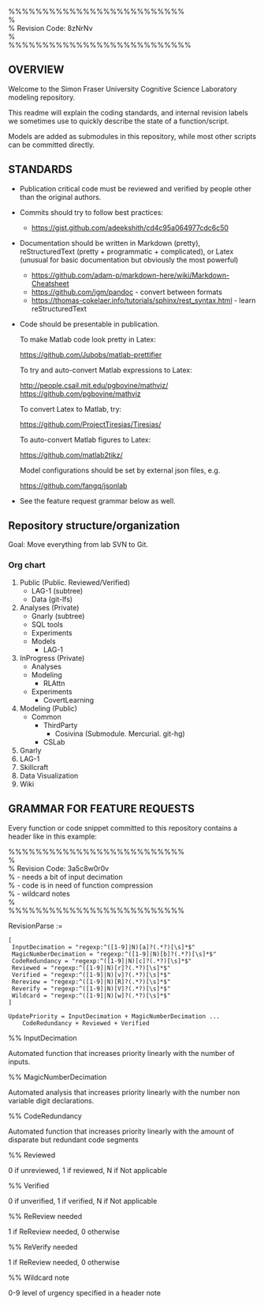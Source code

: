 %%%%%%%%%%%%%%%%%%%%%%%%%%  
%  
% Revision Code: 8zNrNv  
%  
%%%%%%%%%%%%%%%%%%%%%%%%%%%  


## OVERVIEW

Welcome to the Simon Fraser University Cognitive Science Laboratory modeling repository.   

This readme will explain the coding standards, and internal revision labels we sometimes use to quickly describe the state of a function/script.

Models are added as submodules in this repository, while most other scripts can be committed directly.


## STANDARDS

* Publication critical code must be reviewed and verified by people other than the original authors.
* Commits should try to follow best practices:
	* https://gist.github.com/adeekshith/cd4c95a064977cdc6c50
* Documentation should be written in Markdown (pretty), reStructuredText (pretty + programmatic + complicated), or Latex (unusual for basic documentation but obviously the most powerful)
	* https://github.com/adam-p/markdown-here/wiki/Markdown-Cheatsheet
	* https://github.com/jgm/pandoc - convert between formats  
	* https://thomas-cokelaer.info/tutorials/sphinx/rest_syntax.html - learn reStructuredText  
	
* Code should be presentable in publication.

	To make Matlab code look pretty in Latex:

	https://github.com/Jubobs/matlab-prettifier

	To try and auto-convert Matlab expressions to Latex:

	http://people.csail.mit.edu/pgbovine/mathviz/
	https://github.com/pgbovine/mathviz

	To convert Latex to Matlab, try:

	https://github.com/ProjectTiresias/Tiresias/

	To auto-convert Matlab figures to Latex:

	https://github.com/matlab2tikz/

	Model configurations should be set by external json files, e.g.

	https://github.com/fangq/jsonlab  
	
* See the feature request grammar below as well.  
	
## Repository structure/organization  

Goal: Move everything from lab SVN to Git.  

### Org chart

1. Public (Public. Reviewed/Verified)  
	* LAG-1 (subtree)  
	* Data (git-lfs)    
2. Analyses (Private)  
	* Gnarly (subtree)  
	* SQL tools  
	* Experiments  
	* Models  
		* LAG-1  
3. InProgress (Private)  
	* Analyses  
	* Modeling  
		* RLAttn
	* Experiments  
		* CovertLearning  
4. Modeling (Public)  
	* Common  
		* ThirdParty  
			* Cosivina (Submodule. Mercurial. git-hg) 
		* CSLab  
5. Gnarly  
6. LAG-1  
7. Skillcraft  
8. Data Visualization  
9. Wiki  


## GRAMMAR FOR FEATURE REQUESTS

Every function or code snippet committed to this repository contains a header like in this example:

%%%%%%%%%%%%%%%%%%%%%%%%%%  
%  
% Revision Code: 3a5c8w0r0v  
%	- needs a bit of input decimation  
%	- code is in need of function compression  
%	- wildcard notes  
%  
%%%%%%%%%%%%%%%%%%%%%%%%%%  

RevisionParse :=  

	[
	 InputDecimation = "regexp:^([1-9]|N)[a]?(.*?)[\s]*$"  
	 MagicNumberDecimation = "regexp:^([1-9]|N)[b]?(.*?)[\s]*$"  
	 CodeRedundancy = "regexp:^([1-9]|N)[c]?(.*?)[\s]*$"  
	 Reviewed = "regexp:^([1-9]|N)[r]?(.*?)[\s]*$"  
	 Verified = "regexp:^([1-9]|N)[v]?(.*?)[\s]*$"  
	 Rereview = "regexp:^([1-9]|N)[R]?(.*?)[\s]*$"  
	 Reverify = "regexp:^([1-9]|N)[V]?(.*?)[\s]*$"  
	 Wildcard = "regexp:^([1-9]|N)[w]?(.*?)[\s]*$"  
	]  

	UpdatePriority = InputDecimation + MagicNumberDecimation ...  
		CodeRedundancy + Reviewed + Verified  


%% InputDecimation

Automated function that increases priority linearly with the number of inputs.

%% MagicNumberDecimation

Automated analysis that increases priority linearly with the number non variable digit declarations.

%% CodeRedundancy

Automated function that increases priority linearly with the amount of disparate but redundant code segments 

%% Reviewed

0 if unreviewed, 1 if reviewed, N if Not applicable

%% Verified

0 if unverified, 1 if verified, N if Not applicable

%% ReReview needed

1 if ReReview needed, 0 otherwise

%% ReVerify needed

1 if ReReview needed, 0 otherwise

%% Wildcard note

0-9 level of urgency specified in a header note
